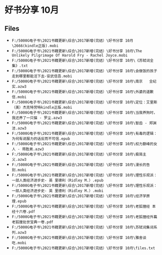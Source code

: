# 好书分享 10月

## Files

- `F:/5000G电子书\2021书籍更新\综合\2017新增(完结）\好书分享 10月\2666(kindle正版).mobi`
- `F:/5000G电子书\2021书籍更新\综合\2017新增(完结）\好书分享 10月\The Unlikely Pilgrimage Of Harold Fry - Rachel Joyce.mobi`
- `F:/5000G电子书\2021书籍更新\综合\2017新增(完结）\好书分享 10月\《苏轼词全集》.txt`
- `F:/5000G电子书\2021书籍更新\综合\2017新增(完结）\好书分享 10月\会做饭的孩子走到哪里都能活下去-安武信吾.mobi`
- `F:/5000G电子书\2021书籍更新\综合\2017新增(完结）\好书分享 10月\南京   全纪实.azw3`
- `F:/5000G电子书\2021书籍更新\综合\2017新增(完结）\好书分享 10月\外婆的道歉信.mobi`
- `F:/5000G电子书\2021书籍更新\综合\2017新增(完结）\好书分享 10月\定位：艾里斯（美）杰克特劳特kindle正版.mobi`
- `F:/5000G电子书\2021书籍更新\综合\2017新增(完结）\好书分享 10月\当我养狗时，我还养了一只猫 - 罗尘.azw3`
- `F:/5000G电子书\2021书籍更新\综合\2017新增(完结）\好书分享 10月\智齿 - 郑渊洁.azw3`
- `F:/5000G电子书\2021书籍更新\综合\2017新增(完结）\好书分享 10月\有毒的逻辑：为何有说服力的话反而不可信.epub`
- `F:/5000G电子书\2021书籍更新\综合\2017新增(完结）\好书分享 10月\权力巅峰的女人 - 蒋胜男.azw3`
- `F:/5000G电子书\2021书籍更新\综合\2017新增(完结）\好书分享 10月\极简主义.azw3`
- `F:/5000G电子书\2021书籍更新\综合\2017新增(完结）\好书分享 10月\漫长的告别.mobi`
- `F:/5000G电子书\2021书籍更新\综合\2017新增(完结）\好书分享 10月\理性乐观派：一部人类经济进步史- 英 里德利（Ridley M.）.epub`
- `F:/5000G电子书\2021书籍更新\综合\2017新增(完结）\好书分享 10月\理性乐观派：一部人类经济进步史- 英 里德利（Ridley M.）.mobi`
- `F:/5000G电子书\2021书籍更新\综合\2017新增(完结）\好书分享 10月\经济学原理.epub`
- `F:/5000G电子书\2021书籍更新\综合\2017新增(完结）\好书分享 10月\老狐狸经 本经十六卷.pdf`
- `F:/5000G电子书\2021书籍更新\综合\2017新增(完结）\好书分享 10月\老狐狸经外篇 老狐狸处世宝典一卷.pdf`
- `F:/5000G电子书\2021书籍更新\综合\2017新增(完结）\好书分享 10月\苏轼词集词系列.azw3`
- `F:/5000G电子书\2021书籍更新\综合\2017新增(完结）\好书分享 10月\雅舍谈吃.mobi`
- `F:/5000G电子书\2021书籍更新\综合\2017新增(完结）\好书分享 10月\files.txt`
